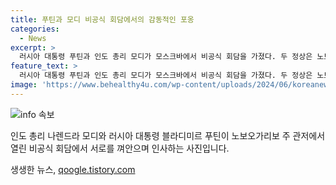 ```yaml
---
title: 푸틴과 모디 비공식 회담에서의 감동적인 포옹
categories:
  - News
excerpt: >
  러시아 대통령 푸틴과 인도 총리 모디가 모스크바에서 비공식 회담을 가졌다. 두 정상은 노보오가리보 주 관저에서 인사를 나누고 서로를 껴안는 모습을 보였다.
feature_text: >
  러시아 대통령 푸틴과 인도 총리 모디가 모스크바에서 비공식 회담을 가졌다. 두 정상은 노보오가리보 주 관저에서 인사를 나누고 서로를 껴안는 모습을 보였다.
image: 'https://www.behealthy4u.com/wp-content/uploads/2024/06/koreanews.jpg'
---
```


<p><img src="https://www.behealthy4u.com/wp-content/uploads/2024/06/koreanews.jpg" alt="info 속보" /></p>

<p>인도 총리 나렌드라 모디와 러시아 대통령 블라디미르 푸틴이 노보오가리보 주 관저에서 열린 비공식 회담에서 서로를 껴안으며 인사하는 사진입니다.</p>
생생한 뉴스, <a href="https://qoogle.tistory.com" rel="dofollow">qoogle.tistory.com</a>


